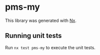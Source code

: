 # pms-my

This library was generated with [Nx](https://nx.dev).

## Running unit tests

Run `nx test pms-my` to execute the unit tests.
